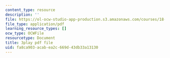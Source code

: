 ```yaml
---
content_type: resource
description: ''
file: https://ol-ocw-studio-app-production.s3.amazonaws.com/courses/18-086-mathematical-methods-for-engineers-ii-spring-2006/fa8ca903acabea2c669d43db33a13130_pEuuJ5E7ZS0.pdf
file_type: application/pdf
learning_resource_types: []
ocw_type: OCWFile
resourcetype: Document
title: 3play pdf file
uid: fa8ca903-acab-ea2c-669d-43db33a13130
---
```

